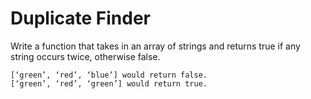# Duplicate Finder

Write a function that takes in an array of strings and returns true if any string occurs twice, otherwise false.

```
[‘green’, ‘red’, ‘blue’] would return false.
[‘green’, ‘red’, ‘green’] would return true.
```